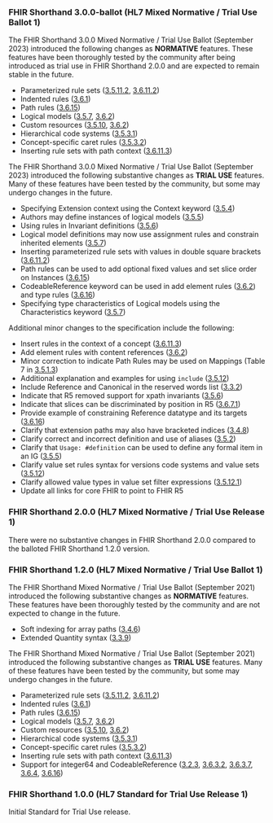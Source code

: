 ### FHIR Shorthand 3.0.0-ballot (HL7 Mixed Normative / Trial Use Ballot 1)

The FHIR Shorthand 3.0.0 Mixed Normative / Trial Use Ballot (September 2023) introduced the following changes as **NORMATIVE** features. These features have been thoroughly tested by the community after being introduced as trial use in FHIR Shorthand 2.0.0 and are expected to remain stable in the future.

* Parameterized rule sets ([3.5.11.2](reference.html#parameterized-rule-sets), [3.6.11.2](reference.html#inserting-parameterized-rule-sets))
* Indented rules ([3.6.1](reference.html#indented-rules))
* Path rules ([3.6.15](reference.html#path-rules))
* Logical models ([3.5.7](reference.html#defining-logical-models), [3.6.2](reference.html#add-element-rules))
* Custom resources ([3.5.10](reference.html#defining-resources), [3.6.2](reference.html#add-element-rules))
* Hierarchical code systems ([3.5.3.1](reference.html#defining-code-systems-with-hierarchical-codes))
* Concept-specific caret rules ([3.5.3.2](reference.html#code-metadata))
* Inserting rule sets with path context ([3.6.11.3](reference.html#inserting-rule-sets-with-path-context))

The FHIR Shorthand 3.0.0 Mixed Normative / Trial Use Ballot (September 2023) introduced the following substantive changes as **TRIAL USE** features. Many of these features have been tested by the community, but some may undergo changes in the future.

* Specifying Extension context using the Context keyword ([3.5.4](reference.html#defining-extensions))
* Authors may define instances of logical models ([3.5.5](reference.html#defining-instances))
* Using rules in Invariant definitions ([3.5.6](reference.html#defining-invariants))
* Logical model definitions may now use assignment rules and constrain inherited elements ([3.5.7](reference.html#defining-logical-models))
* Inserting parameterized rule sets with values in double square brackets ([3.6.11.2](reference.html#inserting-parameterized-rule-sets))
* Path rules can be used to add optional fixed values and set slice order on Instances ([3.6.15](reference.html#path-rules))
* CodeableReference keyword can be used in add element rules ([3.6.2](reference.html#add-element-rules)) and type rules ([3.6.16](reference.html#type-rules))
* Specifying type characteristics of Logical models using the Characteristics keyword ([3.5.7](reference.html#defining-logical-models))

Additional minor changes to the specification include the following:

* Insert rules in the context of a concept ([3.6.11.3](reference.html#inserting-rule-sets-with-path-context))
* Add element rules with content references ([3.6.2](reference.html#add-element-rules))
* Minor correction to indicate Path Rules may be used on Mappings (Table 7 in [3.5.1.3](reference.html#rule-statements))
* Additional explanation and examples for using `include` ([3.5.12](reference.html#defining-value-sets))
* Include Reference and Canonical in the reserved words list ([3.3.2](reference.html#reserved-words))
* Indicate that R5 removed support for xpath invariants ([3.5.6](reference.html#defining-invariants))
* Indicate that slices can be discriminated by position in R5 ([3.6.7.1](reference.html#step-1-specify-the-slicing-logic))
* Provide example of constraining Reference datatype and its targets ([3.6.16](reference.html#type-rules))
* Clarify that extension paths may also have bracketed indices ([3.4.8](reference.html#extension-paths))
* Clarify correct and incorrect definition and use of aliases ([3.5.2](reference.html#defining-aliases))
* Clarify that `Usage: #definition` can be used to define any formal item in an IG ([3.5.5](reference.html#defining-instances))
* Clarify value set rules syntax for versions code systems and value sets ([3.5.12](reference.html#defining-value-sets))
* Clarify allowed value types in value set filter expressions ([3.5.12.1](reference.html#filters))
* Update all links for core FHIR to point to FHIR R5

### FHIR Shorthand 2.0.0 (HL7 Mixed Normative / Trial Use Release 1)

There were no substantive changes in FHIR Shorthand 2.0.0 compared to the balloted FHIR Shorthand 1.2.0 version.

### FHIR Shorthand 1.2.0 (HL7 Mixed Normative / Trial Use Ballot 1)

The FHIR Shorthand Mixed Normative / Trial Use Ballot (September 2021) introduced the following substantive changes as **NORMATIVE** features. These features have been thoroughly tested by the community and are not expected to change in the future.

* Soft indexing for array paths ([3.4.6](reference.html#array-paths-using-soft-indexing))
* Extended Quantity syntax ([3.3.9](reference.html#quantities))

The FHIR Shorthand Mixed Normative / Trial Use Ballot (September 2021) introduced the following substantive changes as **TRIAL USE** features. Many of these features have been tested by the community, but some may undergo changes in the future.

* Parameterized rule sets ([3.5.11.2](reference.html#parameterized-rule-sets), [3.6.11.2](reference.html#inserting-parameterized-rule-sets))
* Indented rules ([3.6.1](reference.html#indented-rules))
* Path rules ([3.6.15](reference.html#path-rules))
* Logical models ([3.5.7](reference.html#defining-logical-models), [3.6.2](reference.html#add-element-rules))
* Custom resources ([3.5.10](reference.html#defining-resources), [3.6.2](reference.html#add-element-rules))
* Hierarchical code systems ([3.5.3.1](reference.html#defining-code-systems-with-hierarchical-codes))
* Concept-specific caret rules ([3.5.3.2](reference.html#code-metadata))
* Inserting rule sets with path context ([3.6.11.3](reference.html#indented-rules))
* Support for integer64 and CodeableReference ([3.2.3](reference.html#fhir-version), [3.6.3.2](reference.html#assignments-with-primitive-data-types), [3.6.3.7](reference.html#assignments-with-the-codeablereference-data-type), [3.6.4](reference.html#binding-rules), [3.6.16](reference.html#type-rules))

### FHIR Shorthand 1.0.0 (HL7 Standard for Trial Use Release 1)

Initial Standard for Trial Use release.
